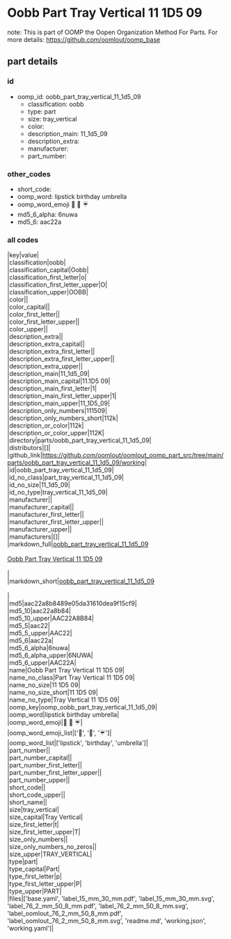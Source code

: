 # Oobb Part Tray Vertical 11 1D5 09  

note: This is part of OOMP the Oopen Organization Method For Parts. For more details: https://github.com/oomlout/oomp_base

##  part details





### id
* oomp_id: oobb_part_tray_vertical_11_1d5_09
  * classification: oobb
  * type: part
  * size: tray_vertical
  * color: 
  * description_main: 11_1d5_09
  * description_extra: 
  * manufacturer: 
  * part_number: 

### other_codes
* short_code: 
* oomp_word: lipstick birthday umbrella
* oomp_word_emoji :lipstick: :birthday: :umbrella:
* md5_6_alpha: 6nuwa
* md5_6: aac22a

### all codes 
|key|value|  
|classification|oobb|  
|classification_capital|Oobb|  
|classification_first_letter|o|  
|classification_first_letter_upper|O|  
|classification_upper|OOBB|  
|color||  
|color_capital||  
|color_first_letter||  
|color_first_letter_upper||  
|color_upper||  
|description_extra||  
|description_extra_capital||  
|description_extra_first_letter||  
|description_extra_first_letter_upper||  
|description_extra_upper||  
|description_main|11_1d5_09|  
|description_main_capital|11.1D5 09|  
|description_main_first_letter|1|  
|description_main_first_letter_upper|1|  
|description_main_upper|11_1D5_09|  
|description_only_numbers|111509|  
|description_only_numbers_short|112k|  
|description_or_color|112k|  
|description_or_color_upper|112K|  
|directory|parts/oobb_part_tray_vertical_11_1d5_09|  
|distributors|[]|  
|github_link|https://github.com/oomlout/oomlout_oomp_part_src/tree/main/parts/oobb_part_tray_vertical_11_1d5_09/working|  
|id|oobb_part_tray_vertical_11_1d5_09|  
|id_no_class|part_tray_vertical_11_1d5_09|  
|id_no_size|11_1d5_09|  
|id_no_type|tray_vertical_11_1d5_09|  
|manufacturer||  
|manufacturer_capital||  
|manufacturer_first_letter||  
|manufacturer_first_letter_upper||  
|manufacturer_upper||  
|manufacturers|[]|  
|markdown_full|[oobb_part_tray_vertical_11_1d5_09](https://github.com/oomlout/oomlout_oomp_part_src/tree/main/parts/oobb_part_tray_vertical_11_1d5_09/working)<br>[](https://github.com/oomlout/oomlout_oomp_part_src/tree/main/parts/oobb_part_tray_vertical_11_1d5_09/working)<br>[Oobb Part Tray Vertical 11 1D5 09](https://github.com/oomlout/oomlout_oomp_part_src/tree/main/parts/oobb_part_tray_vertical_11_1d5_09/working)<br><br>|  
|markdown_short|[oobb_part_tray_vertical_11_1d5_09](https://github.com/oomlout/oomlout_oomp_part_src/tree/main/parts/oobb_part_tray_vertical_11_1d5_09/working)<br><br>|  
|md5|aac22a8b8489e05da31610dea9f15cf9|  
|md5_10|aac22a8b84|  
|md5_10_upper|AAC22A8B84|  
|md5_5|aac22|  
|md5_5_upper|AAC22|  
|md5_6|aac22a|  
|md5_6_alpha|6nuwa|  
|md5_6_alpha_upper|6NUWA|  
|md5_6_upper|AAC22A|  
|name|Oobb Part Tray Vertical 11 1D5 09|  
|name_no_class|Part Tray Vertical 11 1D5 09|  
|name_no_size|11 1D5 09|  
|name_no_size_short|11 1D5 09|  
|name_no_type|Tray Vertical 11 1D5 09|  
|oomp_key|oomp_oobb_part_tray_vertical_11_1d5_09|  
|oomp_word|lipstick birthday umbrella|  
|oomp_word_emoji|:lipstick: :birthday: :umbrella:|  
|oomp_word_emoji_list|[':lipstick:', ':birthday:', ':umbrella:']|  
|oomp_word_list|['lipstick', 'birthday', 'umbrella']|  
|part_number||  
|part_number_capital||  
|part_number_first_letter||  
|part_number_first_letter_upper||  
|part_number_upper||  
|short_code||  
|short_code_upper||  
|short_name||  
|size|tray_vertical|  
|size_capital|Tray Vertical|  
|size_first_letter|t|  
|size_first_letter_upper|T|  
|size_only_numbers||  
|size_only_numbers_no_zeros||  
|size_upper|TRAY_VERTICAL|  
|type|part|  
|type_capital|Part|  
|type_first_letter|p|  
|type_first_letter_upper|P|  
|type_upper|PART|  
|files|['base.yaml', 'label_15_mm_30_mm.pdf', 'label_15_mm_30_mm.svg', 'label_76_2_mm_50_8_mm.pdf', 'label_76_2_mm_50_8_mm.svg', 'label_oomlout_76_2_mm_50_8_mm.pdf', 'label_oomlout_76_2_mm_50_8_mm.svg', 'readme.md', 'working.json', 'working.yaml']|  
